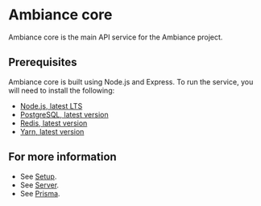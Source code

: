 # Ambiance core

Ambiance core is the main API service for the Ambiance project.

## Prerequisites

Ambiance core is built using Node.js and Express. To run the service, you will need to install the following:

- [Node.js, latest LTS](https://nodejs.org/en/)
- [PostgreSQL, latest version](https://www.postgresql.org/download/)
- [Redis, latest version](https://redis.io/download)
- [Yarn, latest version](https://yarnpkg.com/en/docs/install)

## For more information

- See [Setup](docs/setup.md).
- See [Server](docs/server.md).
- See [Prisma](docs/prisma.md).
